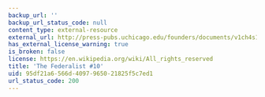 ```yaml
---
backup_url: ''
backup_url_status_code: null
content_type: external-resource
external_url: http://press-pubs.uchicago.edu/founders/documents/v1ch4s19.html
has_external_license_warning: true
is_broken: false
license: https://en.wikipedia.org/wiki/All_rights_reserved
title: 'The Federalist #10'
uid: 95df21a6-566d-4097-9650-21825f5c7ed1
url_status_code: 200
---
```

